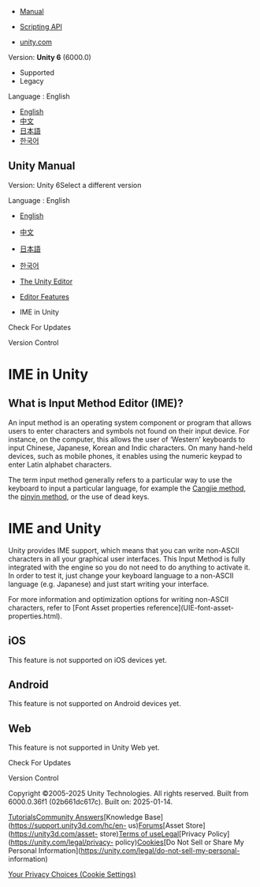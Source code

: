 [](https://docs.unity3d.com)

  * [Manual](../Manual/index.html)
  * [Scripting API](../ScriptReference/index.html)

  * [unity.com](https://unity.com/)

Version: **Unity 6** (6000.0)

  * Supported
  * Legacy

Language : English

  * [English](/Manual/IMEInput.html)
  * [中文](/cn/current/Manual/IMEInput.html)
  * [日本語](/ja/current/Manual/IMEInput.html)
  * [한국어](/kr/current/Manual/IMEInput.html)

[](https://docs.unity3d.com)

## Unity Manual

Version: Unity 6Select a different version

Language : English

  * [English](/Manual/IMEInput.html)
  * [中文](/cn/current/Manual/IMEInput.html)
  * [日本語](/ja/current/Manual/IMEInput.html)
  * [한국어](/kr/current/Manual/IMEInput.html)

  * [The Unity Editor](unity-editor.html)
  * [Editor Features](EditorFeatures.html)
  * IME in Unity

[](VersionCheck.html)

Check For Updates

[](VersionControl.html)

Version Control

# IME in Unity

## What is Input Method Editor (IME)?

An input method is an operating system component or program that allows users
to enter characters and symbols not found on their input device. For instance,
on the computer, this allows the user of ‘Western’ keyboards to input Chinese,
Japanese, Korean and Indic characters. On many hand-held devices, such as
mobile phones, it enables using the numeric keypad to enter Latin alphabet
characters.

The term input method generally refers to a particular way to use the keyboard
to input a particular language, for example the [Cangjie
method](http://en.wikipedia.org/wiki/Cangjie_input_method), the [pinyin
method](http://en.wikipedia.org/wiki/Pinyin_method), or the use of dead keys.

# IME and Unity

Unity provides IME support, which means that you can write non-ASCII
characters in all your graphical user interfaces. This Input Method is fully
integrated with the engine so you do not need to do anything to activate it.
In order to test it, just change your keyboard language to a non-ASCII
language (e.g. Japanese) and just start writing your interface.

For more information and optimization options for writing non-ASCII
characters, refer to [Font Asset properties reference](UIE-font-asset-
properties.html).

## iOS

This feature is not supported on iOS devices yet.

## Android

This feature is not supported on Android devices yet.

## Web

This feature is not supported in Unity Web yet.

[](VersionCheck.html)

Check For Updates

[](VersionControl.html)

Version Control

Copyright ©2005-2025 Unity Technologies. All rights reserved. Built from
6000.0.36f1 (02b661dc617c). Built on: 2025-01-14.

[Tutorials](https://learn.unity.com/)[Community
Answers](https://answers.unity3d.com)[Knowledge
Base](https://support.unity3d.com/hc/en-
us)[Forums](https://forum.unity3d.com)[Asset Store](https://unity3d.com/asset-
store)[Terms of
use](https://docs.unity3d.com/Manual/TermsOfUse.html)[Legal](https://unity.com/legal)[Privacy
Policy](https://unity.com/legal/privacy-
policy)[Cookies](https://unity.com/legal/cookie-policy)[Do Not Sell or Share
My Personal Information](https://unity.com/legal/do-not-sell-my-personal-
information)

[Your Privacy Choices (Cookie Settings)](javascript:void\(0\);)

